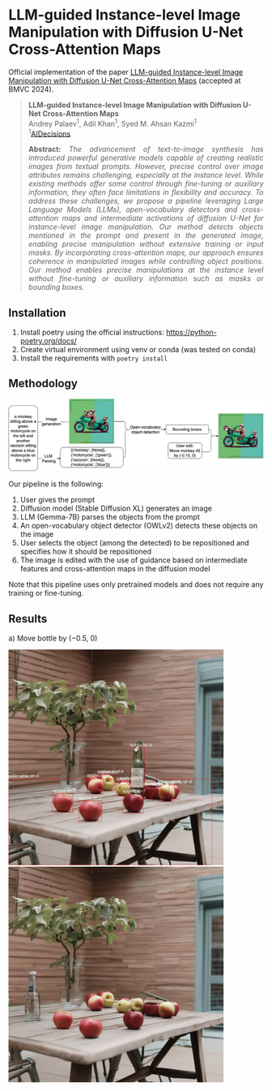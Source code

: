 # LLM-guided Instance-level Image Manipulation with Diffusion U-Net Cross-Attention Maps
Official implementation of the paper [LLM-guided Instance-level Image Manipulation with Diffusion U-Net Cross-Attention Maps](https://openreview.net/forum?id=kkaWj2UwN9) (accepted at BMVC 2024).

> **LLM-guided Instance-level Image Manipulation with Diffusion U-Net Cross-Attention Maps**<br>
> Andrey Palaev<sup>1</sup>, Adil Khan<sup>1</sup>, Syed M. Ahsan Kazmi<sup>1</sup><br>
> <sup>1</sup>[AIDecisions](https://aidecisions.ai)<br>
>
> <p align="justify"><b>Abstract:</b> <i>The advancement of text-to-image synthesis has introduced powerful generative models capable of creating realistic images from textual prompts. However, precise control over image attributes remains challenging, especially at the instance level. While existing methods offer some control through fine-tuning or auxiliary information, they often face limitations in flexibility and accuracy. To address these challenges, we propose a pipeline leveraging Large Language Models (LLMs), open-vocabulary detectors and cross-attention maps and intermediate activations of diffusion U-Net for instance-level image manipulation. Our method detects objects mentioned in the prompt and present in the generated image, enabling precise manipulation without extensive training or input masks. By incorporating cross-attention maps, our approach ensures coherence in manipulated images while controlling object positions. Our method enables precise manipulations at the instance level without fine-tuning or auxiliary information such as masks or bounding boxes.</i></p>

## Installation
1. Install poetry using the official instructions: https://python-poetry.org/docs/
2. Create virtual environment using venv or conda (was tested on conda)
3. Install the requirements with ```poetry install```

## Methodology
![](figs/gai_pipeline.drawio.png)

Our pipeline is the following:
1. User gives the prompt
2. Diffusion model (Stable Diffusion XL) generates an image
3. LLM (Gemma-7B) parses the objects from the prompt
4. An open-vocabulary object detector (OWLv2) detects these objects on the image
5. User selects the object (among the detected) to be repositioned and specifies how it should be repositioned
6. The image is edited with the use of guidance based on intermediate features and cross-attention maps in the diffusion model

Note that this pipeline uses only pretrained models and does not require any training or fine-tuning.

## Results

a) Move bottle by (−0.5, 0)

<img src="figs/bottle_orig.jpg" width="425"/> <img src="figs/bottle_our.jpg" width="425"/> 